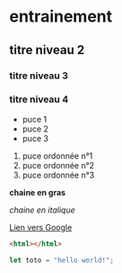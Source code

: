 # entrainement

## titre niveau 2

### titre niveau 3

### titre niveau 4

- puce 1
- puce 2
- puce 3

1. puce ordonnée n°1
2. puce ordonnée n°2
3. puce ordonnée n°3

**chaine en gras** 

*chaine en italique*

[Lien vers Google](https://www.google.com/)

```html
<html></html>
```

```javascript
let toto = "hello world!";
```
